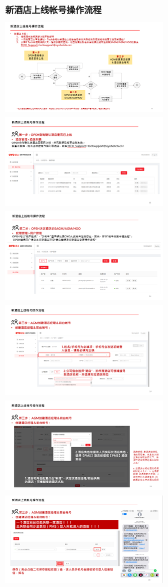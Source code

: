 # 新酒店上线帐号操作流程

![](../../../.gitbook/assets/image%20%28184%29.png)

  


![](../../../.gitbook/assets/image%20%28126%29.png)

  


![](../../../.gitbook/assets/image%20%28227%29.png)

![](../../../.gitbook/assets/image%20%28305%29.png)

  


![](../../../.gitbook/assets/image%20%2887%29.png)

  


![](../../../.gitbook/assets/image%20%28219%29.png)

